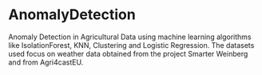 # AnomalyDetection
Anomaly Detection in Agricultural Data using machine learning algorithms like IsolationForest, KNN, Clustering and Logistic Regression. 
The datasets used focus on weather data obtained from the project Smarter Weinberg and from Agri4castEU.
